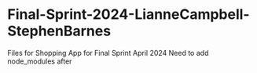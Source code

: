 # Final-Sprint-2024-LianneCampbell-StephenBarnes
Files for Shopping App for Final Sprint April 2024
Need to add node_modules after
